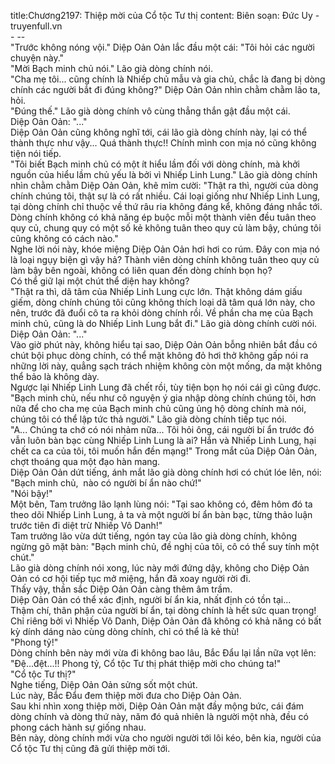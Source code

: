 title:Chương2197: Thiệp mời của Cổ tộc Tư thị
content:
Biên soạn: Đức Uy - truyenfull.vn<br>- --<br>"Trước không nóng vội." Diệp Oản Oản lắc đầu một cái: "Tôi hỏi các người chuyện này."<br>"Mời Bạch minh chủ nói." Lão già dòng chính nói.<br>"Cha mẹ tôi... cũng chính là Nhiếp chủ mẫu và gia chủ, chắc là đang bị dòng chính các người bắt đi đúng không?" Diệp Oản Oản nhìn chằm chằm lão ta, hỏi.<br>"Đúng thế." Lão già dòng chính vô cùng thẳng thắn gật đầu một cái.<br>Diệp Oản Oản: "..."<br>Diệp Oản Oản cũng không nghĩ tới, cái lão già dòng chính này, lại có thể thành thực như vậy... Quá thành thực!! Chính mình con mịa nó cũng không tiện nói tiếp.<br>"Tôi biết Bạch minh chủ có một ít hiểu lầm đối với dòng chính, mà khởi nguồn của hiểu lầm chủ yếu là bởi vì Nhiếp Linh Lung." Lão già dòng chính nhìn chằm chằm Diệp Oản Oản, khẽ mỉm cười: "Thật ra thì, người của dòng chính chúng tôi, thật sự là có rất nhiều. Cái loại giống như Nhiếp Linh Lung, tại dòng chính chỉ thuộc về thứ râu ria không đáng kể, không đáng nhắc tới. Dòng chính không có khả năng ép buộc mỗi một thành viên đều tuân theo quy củ, chung quy có một số kẻ không tuân theo quy củ làm bậy, chúng tôi cũng không có cách nào."<br>Nghe lời nói này, khóe miệng Diệp Oản Oản hơi hơi co rúm. Đây con mịa nó là loại ngụy biện gì vậy hả? Thành viên dòng chính không tuân theo quy củ làm bậy bên ngoài, không có liên quan đến dòng chính bọn họ?<br>Có thể giữ lại một chút thể diện hay không?<br>"Thật ra thì, dã tâm của Nhiếp Linh Lung cực lớn. Thật không dám giấu giếm, dòng chính chúng tôi cũng không thích loại dã tâm quá lớn này, cho nên, trước đã đuổi cô ta ra khỏi dòng chính rồi. Về phần cha mẹ của Bạch minh chủ, cũng là do Nhiếp Linh Lung bắt đi." Lão già dòng chính cười nói.<br>Diệp Oản Oản: "..."<br>Vào giờ phút này, không hiểu tại sao, Diệp Oản Oản bỗng nhiên bắt đầu có chút bội phục dòng chính, có thể mặt không đỏ hơi thở không gấp nói ra những lời này, quẳng sạch trách nhiệm không còn một mống, da mặt không thể bảo là không dày.<br>Ngược lại Nhiếp Linh Lung đã chết rồi, tùy tiện bọn họ nói cái gì cũng được.<br>"Bạch minh chủ, nếu như cô nguyện ý gia nhập dòng chính chúng tôi, hơn nữa để cho cha mẹ của Bạch minh chủ cũng ủng hộ dòng chính mà nói, chúng tôi có thể lập tức thả người." Lão già dòng chính tiếp tục nói.<br>"A... Chúng ta chớ có nói nhảm nữa... Tôi hỏi ông, cái người bí ẩn trước đó vẫn luôn bàn bạc cùng Nhiếp Linh Lung là ai? Hắn và Nhiếp Linh Lung, hại chết ca ca của tôi, tôi muốn hắn đền mạng!" Trong mắt của Diệp Oản Oản, chợt thoáng qua một đạo hàn mang.<br>Diệp Oản Oản dứt tiếng, ánh mắt lão già dòng chính hơi có chút lóe lên, nói: "Bạch minh chủ,  nào có người bí ẩn nào chứ!"<br>"Nói bậy!"<br>Một bên, Tam trưởng lão lạnh lùng nói: "Tại sao không có, đêm hôm đó ta theo dõi Nhiếp Linh Lung, ả ta và một người bí ẩn bàn bạc, từng thảo luận trước tiên đi diệt trừ Nhiếp Vô Danh!"<br>Tam trưởng lão vừa dứt tiếng, ngón tay của lão già dòng chính, không ngừng gõ mặt bàn: "Bạch minh chủ, đề nghị của tôi, cô có thể suy tính một chút."<br>Lão già dòng chính nói xong, lúc này mới đứng dậy, không cho Diệp Oản Oản có cơ hội tiếp tục mở miệng, hắn đã xoay người rời đi.<br>Thấy vậy, thần sắc Diệp Oản Oản càng thêm âm trầm.<br>Diệp Oản Oản có thể xác định, người bí ẩn kia, nhất định có tồn tại...<br>Thậm chí, thân phận của người bí ẩn, tại dòng chính là hết sức quan trọng!<br>Chỉ riêng bởi vì Nhiếp Vô Danh, Diệp Oản Oản đã không có khả năng có bất kỳ dính dáng nào cùng dòng chính, chỉ có thể là kẻ thù!<br>"Phong tỷ!"<br>Dòng chính bên này mới vừa đi không bao lâu, Bắc Đẩu lại lần nữa vọt lên: "Đệ...đệt...!! Phong tỷ, Cổ tộc Tư thị phát thiệp mời cho chúng ta!"<br>"Cổ tộc Tư thị?"<br>Nghe tiếng, Diệp Oản Oản sửng sốt một chút.<br>Lúc này, Bắc Đẩu đem thiệp mời đưa cho Diệp Oản Oản.<br>Sau khi nhìn xong thiệp mời, Diệp Oản Oản mặt đầy mộng bức, cái đám dòng chính và dòng thứ này, năm đó quả nhiên là người một nhà, đều có phong cách hành sự giống nhau.<br>Bên này, dòng chính mới vừa cho người người tới lôi kéo, bên kia, người của Cổ tộc Tư thị cũng đã gửi thiệp mời tới.